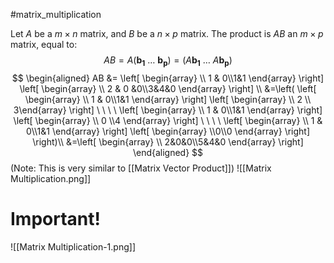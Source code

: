 #matrix_multiplication 

Let $A$ be a $m \times n$ matrix, and $B$ be a $n \times p$ matrix. The product is $AB$ an $m \times p$ matrix, equal to:
$$AB=A\left( \mathbf{b_1} \  \dots \ \mathbf{b_p} \right) = \left( A\mathbf{b_1} \ \dots \ A\mathbf{b_p}  \right) $$
$$
\begin{aligned}
AB &= \left[ \begin{array}  \\ 1 & 0\\1&1 \end{array} \right] \left[ \begin{array}  \\ 2 & 0 &0\\3&4&0 \end{array} \right] \\
&=\left( \left[ \begin{array}  \\ 1 & 0\\1&1 \end{array} \right] \left[ \begin{array}  \\ 2 \\ 3\end{array} \right] \ \ \ \ \left[ \begin{array}  \\ 1 & 0\\1&1 \end{array} \right] \left[ \begin{array} \\ 0 \\4 \end{array} \right] \ \ \ \  \left[ \begin{array}  \\ 1 & 0\\1&1 \end{array} \right] \left[ \begin{array} \\0\\0 \end{array} \right] \right)\\
&=\left[ \begin{array} \\ 2&0&0\\5&4&0 \end{array} \right]
\end{aligned}
$$
(Note: This is very similar to [[Matrix Vector Product]])
![[Matrix Multiplication.png]]

# Important! 
![[Matrix Multiplication-1.png]]

